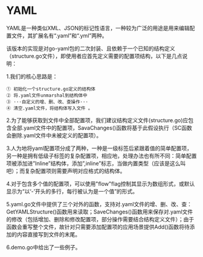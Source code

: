 # YAML

YAML是一种类似XML、JSON的标记性语言，一种较为广泛的用途是用来编辑配置文件，其扩展名有“.yaml”和“.yml”两种。

该版本的实现是对go-yaml包的二次封装、且依赖于一个已知的结构定义（structure.go文件），即使用者应首先定义需要的配置项结构，以下是几点说明：

1.我们的核心思路是：

    ① 初始化一个structure.go定义的结构体
    ② 将.yaml文件unmarshal到结构体中
    ③ ···自定义的增、删、改、查操作···
    ④ 清空.yaml文件，将结构体写入文件 。
    
2.为了能够获取到文件中全部配置项，我们建议结构定义文件(structure.go)应包含全部.yaml文件中的配置项，SavaChanges()函数将基于此假设执行（SC函数会删除.yaml文件中未被定义的配置项）。

3.人为地将yaml配置项分成了两种，一种是一级标签后紧跟着值的简单配置项，另一种是拥有低级子标签的复杂配置项，相应地，处理办法也有所不同：简单配置项被添加进”Inline”结构体，添加”,inline”标志，当做内置类型（应该是这么叫吧）；而复杂配置项则需要声明对应格式的结构体。

4.对于包含多个值的配置项，可以使用"flow"flag控制其显示为数组形式，或默认显示为“以‘-’开头的多行，每行被认为是一个值”的形式。

5.yaml.go文件中提供了三个对外的函数，支持对.yaml文件的增、删、改、查：GetYAMLStructure()函数用来读取；SaveChanges()函数用来保存对.yaml文件的修改（包括增加、删除和修改配置项，部分操作需要结合结构定义文件）；由于函数会重写整个文件，故针对只需要添加配置项的应用场景提供Add()函数将待添加的内容直接写到文件的末尾。

6.demo.go中给出了一些例子。
